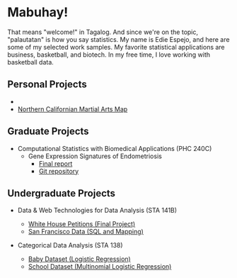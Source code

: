 # Mabuhay!
That means "welcome!" in Tagalog. And since we're on the topic, "palautatan" is how you say statistics. My name is Edie Espejo, and here are some of my selected work samples. My favorite statistical applications are business, basketball, and biotech. In my free time, I love working with basketball data.

## Personal Projects
*
* <a href="https://palautatan.github.io/fight/01-map/yelp-api.html">Northern Californian Martial Arts Map</a>

## Graduate Projects
* Computational Statistics with Biomedical Applications (PHC 240C)
    + Gene Expression Signatures of Endometriosis
        - <a href="graduate/phc240c/endometriosis-report.pdf">Final report</a>  
        - <a href="https://github.com/palautatan/endometriosis">Git repository</a>  

## Undergraduate Projects
* Data & Web Technologies for Data Analysis (STA 141B)
    - <a href="project141b" title="Final Project">White House Petitions (Final Project)</a>  
    - <a href="assignments/141b_assignment6.html" title="Exploring San Francisco Data">San Francisco Data (SQL and Mapping)</a>  

* Categorical Data Analysis (STA 138)
    - <a href="assignments/138_project3_2.html" title="Logistic Regression">Baby Dataset (Logistic Regression)</a>  
    - <a href="assignments/138_project3_1.html" title="Multinomial Logistic Regression">School Dataset (Multinomial Logistic Regression)</a>  
